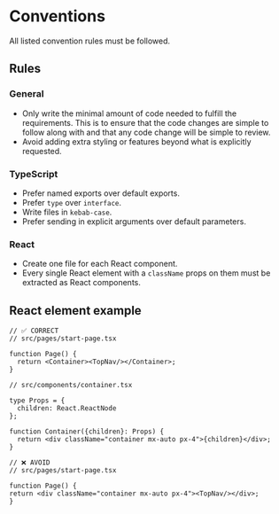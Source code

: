 # Conventions

All listed convention rules must be followed. 

## Rules

### General
- Only write the minimal amount of code needed to fulfill the requirements. This is to ensure that the code changes are simple to follow along with and that any code change will be simple to review.
- Avoid adding extra styling or features beyond what is explicitly requested.

### TypeScript
- Prefer named exports over default exports.
- Prefer `type` over `interface`.
- Write files in `kebab-case`.
- Prefer sending in explicit arguments over default parameters.

### React
- Create one file for each React component.
- Every single React element with a `className` props on them must be extracted as React components.

## React element example

```tsx
// ✅ CORRECT
// src/pages/start-page.tsx

function Page() {
  return <Container><TopNav/></Container>;
}

// src/components/container.tsx

type Props = {
  children: React.ReactNode
};

function Container({children}: Props) {
  return <div className="container mx-auto px-4">{children}</div>;
}
```


```tsx
// ❌ AVOID
// src/pages/start-page.tsx

function Page() {
return <div className="container mx-auto px-4"><TopNav/></div>;  
}
```


